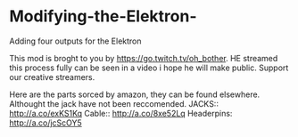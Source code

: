 # Modifying-the-Elektron-
Adding four outputs for the Elektron

This mod is broght to you by https://go.twitch.tv/oh_bother.
HE streamed this process fully can be seen in a video i hope he will make public.
Support our creative streamers.

Here are the parts sorced by amazon, they can be found elsewhere.
Althought the jack have not been reccomended.
JACKS::     http://a.co/exKS1Kq 
Cable::     http://a.co/8xe52Lq 
Headerpins: http://a.co/jcScOY5
